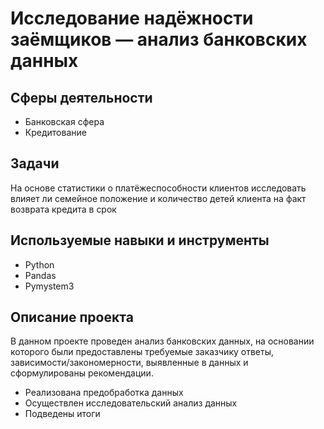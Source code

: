# Исследование надёжности заёмщиков — анализ банковских данных

## Сферы деятельности
* Банковская сфера
* Кредитование

## Задачи
На основе статистики о платёжеспособности клиентов исследовать влияет ли семейное положение и количество детей клиента на факт возврата кредита в срок

## Используемые навыки и инструменты
* Python
* Pandas
* Pymystem3

## Описание проекта
В данном проекте проведен анализ банковских данных, на основании которого были предоставлены требуемые заказчику ответы, зависимости/закономерности, выявленные в данных и сформулированы рекомендации.
* Реализована предобработка данных
* Осуществлен исследовательский анализ данных
* Подведены итоги
